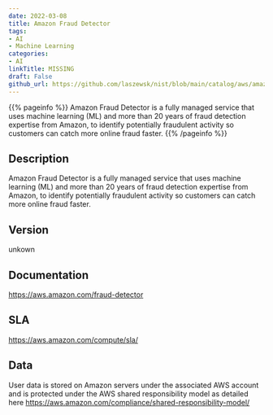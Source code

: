```yaml
---
date: 2022-03-08
title: Amazon Fraud Detector
tags: 
- AI
- Machine Learning
categories: 
- AI
linkTitle: MISSING
draft: False         
github_url: https://github.com/laszewsk/nist/blob/main/catalog/aws/amazon-fraud-detector.yaml
---
```


{{% pageinfo %}}
Amazon Fraud Detector is a fully managed service that uses machine learning (ML) and more than 20 years of fraud detection expertise from Amazon, to identify potentially fraudulent activity so customers can catch more online fraud faster. 
{{% /pageinfo %}}

## Description

Amazon Fraud Detector is a fully managed service that uses machine learning (ML) and more than 20 years of fraud detection expertise from Amazon, to identify potentially fraudulent activity so customers can catch more online fraud faster. 

## Version

unkown

## Documentation

https://aws.amazon.com/fraud-detector

## SLA

https://aws.amazon.com/compute/sla/

## Data

User data is stored on Amazon servers under the associated AWS account and is protected under the AWS shared responsibility model as detailed here https://aws.amazon.com/compliance/shared-responsibility-model/
